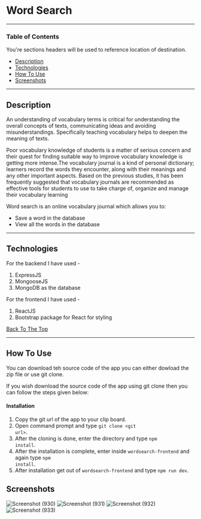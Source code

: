 # Word Search 

---

### Table of Contents
You're sections headers will be used to reference location of destination.

- [Description](#description)
- [Technologies](#technologies)
- [How To Use](#how-to-use)
- [Screenshots](#screenshots)

---

## Description

An understanding of vocabulary terms is critical for
understanding the overall concepts of texts, communicating ideas and avoiding
misunderstandings. Specifically teaching vocabulary helps to deepen the meaning of texts.

Poor vocabulary knowledge of students is a matter of serious
concern and their quest for finding suitable way to improve vocabulary knowledge is
getting more intense.The vocabulary journal is a kind of personal dictionary;
learners record the words they encounter, along with their meanings and any other
important aspects. Based on the previous studies, it has been
frequently suggested that vocabulary journals are recommended as effective tools for
students to use to take charge of, organize and manage their vocabulary learning

Word search is an online vocabulary journal which allows you to:
<ul>
    <li>Save a word in the database</li>
    <li>View all the words in the database</li>
</ul>

---

## Technologies

For the backend I have used -
 1. ExpressJS 
 2. MongooseJS
 3. MongoDB as the database

For the frontend I have used -
 1. ReactJS
 2. Bootstrap package for React for styling

[Back To The Top](#read-me-template)

---

## How To Use

You can download teh source code of the app you can either dowload the zip file or use git clone.

If you wish download the source code of the app using git clone then you can follow the steps given below:
#### Installation
1. Copy the git url of the app to your clip board.
2. Open command prompt and type <code>git clone \<git url\></code>.
3. After the cloning is done, enter the directory and type <code>npm install</code>.
4. After the installation is complete, enter inside <code>wordsearch-frontend</code> and again type <code>npm install</code>.
5. After installation get out of <code>wordsearch-frontend</code> and type <code>npm run dev</code>.


## Screenshots
![Screenshot (930)](https://user-images.githubusercontent.com/77119834/107882347-bd3c4100-6f0e-11eb-8053-ff7f8b474404.png)
![Screenshot (931)](https://user-images.githubusercontent.com/77119834/107882351-c0373180-6f0e-11eb-8c40-facff783b4bd.png)
![Screenshot (932)](https://user-images.githubusercontent.com/77119834/107882356-c1685e80-6f0e-11eb-8fa5-ce9e3b84c753.png)
![Screenshot (933)](https://user-images.githubusercontent.com/77119834/107882358-c200f500-6f0e-11eb-8041-2bffa5fddccd.png)

